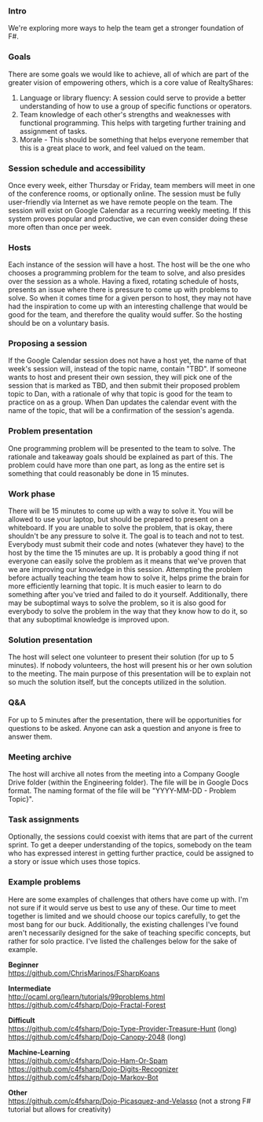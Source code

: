 ### Intro
We're exploring more ways to help the team get a stronger foundation of F#.  

### Goals
There are some goals we would like to achieve, all of which are part of the greater vision of empowering others, which is a core value of RealtyShares:  
1. Language or library fluency: A session could serve to provide a better understanding of how to use a group of specific functions or operators.  
2. Team knowledge of each other's strengths and weaknesses with functional programming. This helps with targeting further training and assignment of tasks.  
3. Morale - This should be something that helps everyone remember that this is a great place to work, and feel valued on the team.

### Session schedule and accessibility  
Once every week, either Thursday or Friday, team members will meet in one of the conference rooms, or optionally online. The session must be fully user-friendly via Internet as we have remote people on the team. The session will exist on Google Calendar as a recurring weekly meeting. If this system proves popular and productive, we can even consider doing these more often than once per week.

### Hosts
Each instance of the session will have a host. The host will be the one who chooses a programming problem for the team to solve, and also presides over the session as a whole. Having a fixed, rotating schedule of hosts, presents an issue where there is pressure to come up with problems to solve. So when it comes time for a given person to host, they may not have had the inspiration to come up with an interesting challenge that would be good for the team, and therefore the quality would suffer. So the hosting should be on a voluntary basis.

### Proposing a session
If the Google Calendar session does not have a host yet, the name of that week's session will, instead of the topic name, contain "TBD". If someone wants to host and present their own session, they will pick one of the session that is marked as TBD, and then submit their proposed problem topic to Dan, with a rationale of why that topic is good for the team to practice on as a group. When Dan updates the calendar event with the name of the topic, that will be a confirmation of the session's agenda.   

### Problem presentation 
One programming problem will be presented to the team to solve. The rationale and takeaway goals should be explained as part of this. The problem could have more than one part, as long as the entire set is something that could reasonably be done in 15 minutes. 

### Work phase 
There will be 15 minutes to come up with a way to solve it. You will be allowed to use your laptop, but should be prepared to present on a whiteboard. If you are unable to solve the problem, that is okay, there shouldn't be any pressure to solve it. The goal is to teach and not to test. Everybody must submit their code and notes (whatever they have) to the host by the time the 15 minutes are up. It is probably a good thing if not everyone can easily solve the problem as it means that we've proven that we are improving our knowledge in this session. Attempting the problem before actually teaching the team how to solve it, helps prime the brain for more efficiently learning that topic. It is much easier to learn to do something after you've tried and failed to do it yourself. Additionally, there may be suboptimal ways to solve the problem, so it is also good for everybody to solve the problem in the way that they know how to do it, so that any suboptimal knowledge is improved upon.

### Solution presentation
The host will select one volunteer to present their solution (for up to 5 minutes). If nobody volunteers, the host will present his or her own solution to the meeting. The main purpose of this presentation will be to explain not so much the solution itself, but the concepts utilized in the solution.

### Q&A   
For up to 5 minutes after the presentation, there will be opportunities for questions to be asked. Anyone can ask a question and anyone is free to answer them.  

### Meeting archive
The host will archive all notes from the meeting into a Company Google Drive folder (within the Engineering folder). The file will be in Google Docs format. The naming format of the file will be "YYYY-MM-DD - Problem Topic}".

### Task assignments
Optionally, the sessions could coexist with items that are part of the current sprint. To get a deeper understanding of the topics, somebody on the team who has expressed interest in getting further practice, could be assigned to a story or issue which uses those topics.

### Example problems
Here are some examples of challenges that others have come up with. I'm not sure if it would serve us best to use any of these. Our time to meet together is limited and we should choose our topics carefully, to get the most bang for our buck. Additionally, the existing challenges I've found aren't necessarily designed for the sake of teaching specific concepts, but rather for solo practice. I've listed the challenges below for the sake of example. 

**Beginner**  
https://github.com/ChrisMarinos/FSharpKoans

**Intermediate**  
http://ocaml.org/learn/tutorials/99problems.html
https://github.com/c4fsharp/Dojo-Fractal-Forest

**Difficult**  
https://github.com/c4fsharp/Dojo-Type-Provider-Treasure-Hunt (long)
https://github.com/c4fsharp/Dojo-Canopy-2048 (long)

**Machine-Learning**  
https://github.com/c4fsharp/Dojo-Ham-Or-Spam
https://github.com/c4fsharp/Dojo-Digits-Recognizer 
https://github.com/c4fsharp/Dojo-Markov-Bot

**Other**  
https://github.com/c4fsharp/Dojo-Picasquez-and-Velasso (not a strong F# tutorial but allows for creativity)



